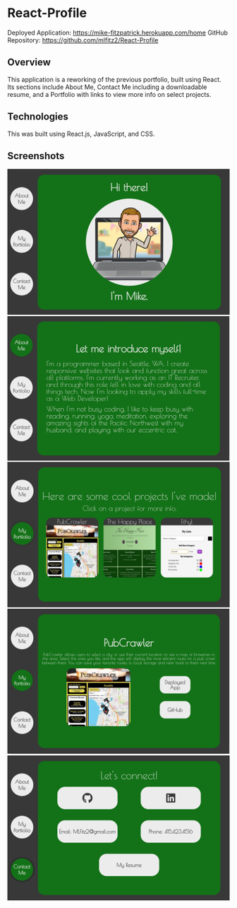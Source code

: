 # React-Profile

Deployed Application: https://mike-fitzpatrick.herokuapp.com/home
GitHub Repository: https://github.com/mlfitz2/React-Profile

## Overview

This application is a reworking of the previous portfolio, built using React. Its sections include About Me, Contact Me including a downloadable resume, and a Portfolio with links to view more info on select projects. 

## Technologies

This was built using React.js, JavaScript, and CSS. 

## Screenshots

![Screenshot-1](./Screenshots/welcome.JPG "Welcome Screen")
![Screenshot-2](./Screenshots/about-me.JPG "About Me")
![Screenshot-3](./Screenshots/portfolio.JPG "Portfolio Overview")
![Screenshot-4](./Screenshots/project.JPG "Project: PubCrawler")
![Screenshot-5](./Screenshots/contact.JPG "Contact Me")

